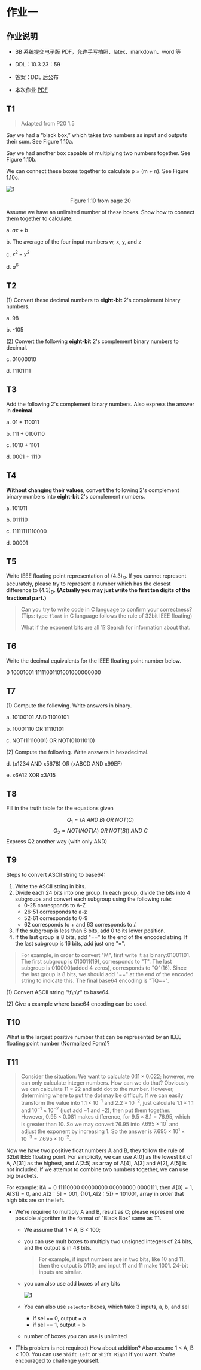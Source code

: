 # 作业一

## 作业说明

- BB 系统提交电子版 PDF，允许手写拍照、latex、markdown、word 等

- DDL：10.3 23：59

- 答案：DDL 后公布

- 本次作业 [PDF](/pdf/hw1.pdf)

## T1

> Adapted from P20 1.5

Say we had a “black box,” which takes two numbers as input and outputs their sum. See Figure 1.10a.

Say we had another box capable of multiplying two numbers together. See Figure 1.10b.

We can connect these boxes together to calculate p × (m + n). See Figure 1.10c.

![1](image/1-1.png)

<p style="text-align: center">Figure 1.10 from page 20</p>

Assume we have an unlimited number of these boxes. Show how to connect them together to calculate:  

a. $ax\ +\ b$

b. The average of the four input numbers w, x, y, and z

c. $x^2-y^2$

d. $a^6$

## T2

(1) Convert these decimal numbers to **eight-bit** 2's complement binary numbers.

a. 98

b. -105

(2) Convert the following **eight-bit** 2's complement binary numbers to decimal.

c. 01000010

d. 11101111

## T3

Add the following 2's complement binary numbers. Also express the answer in **decimal**.

a. 01 + 110011

b. 111 + 0100110

c. 1010 + 1101

d. 0001 + 1110

## T4

**Without changing their values**, convert the following 2's complement binary numbers into **eight-bit** 2's complement numbers.

a. 101011

b. 011110

c. 11111111110000

d. 00001

## T5

Write IEEE floating point representation of $(4.3)_D$. If you cannot represent accurately, please try to represent a number which has the closest difference to $(4.3)_D$. **(Actually you may just write the first ten digits of the fractional part.)**

> Can you try to write code in C language to confirm your correctness? (Tips: type `float` in C language follows the rule of 32bit IEEE floating)
>
> What if the exponent bits are all 1? Search for information about that.

## T6

Write the decimal equivalents for the IEEE floating point number below.

0 10001001 11111001101001000000000

## T7

(1) Compute the following. Write answers in binary.

a. 10100101 AND 11010101

b. 10001110 OR 11110101

c. NOT(11110001) OR NOT(01011010)

(2) Compute the following. Write answers in hexadecimal.

d. (x1234 AND x5678) OR (xABCD AND x99EF)

e. x6A12 XOR x3A15

## T8

Fill in the truth table for the equations given


$$Q_1 = (A\ AND\ B)\ OR\ NOT(C)$$
$$Q_2 = NOT(NOT(A)\ OR\ NOT(B))\ AND\ C$$
Express Q2 another way (with only AND)

## T9

Steps to convert ASCII string to base64:

1. Write the ASCII string in bits.
2. Divide each 24 bits into one group. In each group, divide the bits into 4 subgroups and convert each subgroup using the following rule:
   - 0-25 corresponds to A-Z
   - 26-51 corresponds to a-z
   - 52-61 corresponds to 0-9
   - 62 corresponds to + and 63 corresponds to /.
3. If the subgroup is less than 6 bits, add 0 to its lower position.
4. If the last group is 8 bits, add "==" to the end of the encoded string. If the last subgroup is 16 bits, add just one "=".

> For example, in order to convert "M", first write it as binary:01001101. The first subgroup is 010011(19), corresponds to "T". The last subgroup is 010000(added 4 zeros), corresponds to "Q"(16). Since the last group is 8 bits, we should add \"\=\=\" at the end of the encoded string to indicate this. The final base64 encoding is "TQ==".

(1) Convert ASCII string "\t\n\r" to base64.

(2) Give a example where base64 encoding can be used.

## T10

What is the largest positive number that can be represented by an IEEE floating point number (Normalized Form)?

## T11

> Consider the situation: We want to calculate $0.11\times 0.022$; however, we can only calculate integer numbers. How can we do that?
> Obviously we can calculate $11 \times 22$ and add dot to the number. However, determining where to put the dot may be difficult. If we can easily transform the value into $1.1\times 10^{-1}$ and $2.2\times 10^{-2}$, just calculate $1.1\times 1.1$ and $10^{-1}\times10^{-2}$ (just add $-1$ and $-2$), then put them together.
> However, $0.95\times 0.081$ makes difference, for $9.5\times 8.1=76.95$, which is greater than 10. So we may convert 76.95 into $7.695\times 10^{1}$ and adjust the exponent by increasing 1. So the answer is $7.695\times 10^1\times10^{-3}=7.695\times10^{-2}$.

Now we have two positive float numbers A and B, they follow the rule of 32bit IEEE floating point. For simplicity, we can use A\[0] as the lowest bit of A, A\[31] as the highest, and A\[2:5] as array of A\[4], A\[3] and A\[2], A\[5] is not included. If we attempt to combine two numbers together, we can use big brackets.

For example: if$A=0\ 11110000\ 00000000\ 00000000\ 0000111$, then $A[0]=1$, $A[31]=0$, and $A[2:5]=001$,  $\lbrace 101,A[2:5]\rbrace = 101001$, array in order that high bits are on the left.

- We're required to multiply A and B, result as C; please represent one possible algorithm in the format of "Black Box" same as T1.
  - We assume that 1 \< A, B \< 100;

  - you can use mult boxes to multiply two unsigned integers of 24 bits, and the output is in 48 bits.

    > For example, if input numbers are in two bits, like 10 and 11, then the output is 0110; and input 11 and 11 make 1001. 24-bit inputs are similar.

  - you can also use add boxes of any bits

    ![1](image/1-2.png)

  - You can also use `selector` boxes, which take 3 inputs, a, b, and sel
    - if sel == 0, output = a
    - if sel == 1, output = b

  - number of boxes you can use is unlimited

- (This problem is not required) How about addition? Also assume 1 \< A, B \< 100. You can use `Shift Left` or `Shift Right` if you want. You're encouraged to challenge yourself.
